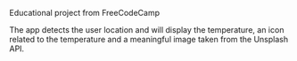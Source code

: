 Educational project from FreeCodeCamp

The app detects the user location and will display the temperature, an icon related to the temperature and a meaningful image taken from the Unsplash API.

